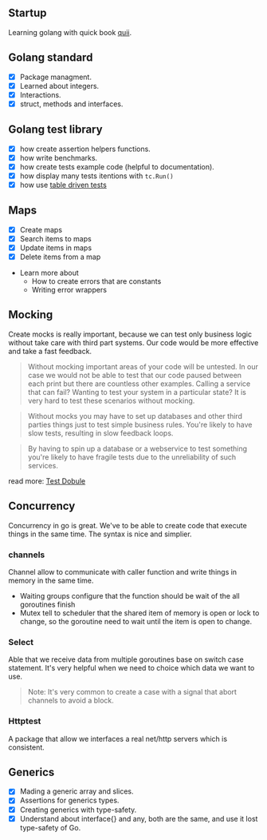 ## Startup

Learning golang with quick book [quii](https://quii.gitbook.io/learn-go-with-tests/).

## Golang standard

- [x] Package managment.
- [x] Learned about integers.
- [x] Interactions.
- [x] struct, methods and interfaces.

## Golang test library

- [x] how create assertion helpers functions.
- [x] how write benchmarks.
- [x] how create tests example code (helpful to documentation).
- [x] how display many tests itentions with `tc.Run()`
- [x] how use [table driven tests](https://github.com/golang/go/wiki/TableDrivenTests)

## Maps

- [x] Create maps
- [x] Search items to maps
- [x] Update items in maps
- [x] Delete items from a map
- Learn more about
  - How to create errors that are constants
  - Writing error wrappers

## Mocking

Create mocks is really important, because we can test only business logic without
take care with third part systems. Our code would be more effective and take a fast
feedback.

> Without mocking important areas of your code will be untested. In our case we would not be able to test that our code paused between each print but there are countless other examples. Calling a service that can fail? Wanting to test your system in a particular state? It is very hard to test these scenarios without mocking.

> Without mocks you may have to set up databases and other third parties things just to test simple business rules. You're likely to have slow tests, resulting in slow feedback loops.

> By having to spin up a database or a webservice to test something you're likely to have fragile tests due to the unreliability of such services.

read more: [Test Dobule](https://martinfowler.com/bliki/TestDouble.html)

## Concurrency

Concurrency in go is great. We've to be able to create code that execute things in the same time. The syntax is nice and simplier.

### channels

Channel allow to communicate with caller function and write things in memory in the same time.

- Waiting groups configure that the function should be wait of the all goroutines finish
- Mutex tell to scheduler that the shared item of memory is open or lock to change, so the goroutine need to wait until the item is open to change.

### Select

Able that we receive data from multiple goroutines base on switch case statement. It's very helpful when we need to choice which data we want to use.

> Note: It's very common to create a case with a signal that abort channels to avoid a block.

### Httptest

A package that allow we interfaces a real net/http servers which is consistent.

## Generics

- [x] Mading a generic array and slices.
- [x] Assertions for generics types.
- [x] Creating generics with type-safety.
- [x] Understand about interface{} and any, both are the same, and use it lost type-safety of Go.
